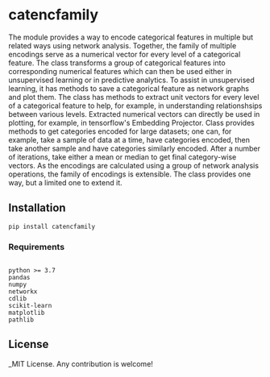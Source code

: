 # catencfamily

The module provides a way to encode categorical features in multiple but related ways using network analysis. Together, the family of multiple encodings serve as a numerical vector for every level of a categorical feature. The class transforms a group of categorical features into corresponding numerical features which can then be used either in unsupervised learning or in predictive analytics. To assist in unsupervised learning, it has methods to save a categorical feature as network graphs and plot them. The class has methods to extract unit vectors for every level of a categorical feature to help, for example, in understanding relationshsips between various levels. Extracted numerical vectors can directly be used in plotting, for example, in tensorflow's Embedding Projector. Class provides methods to get categories encoded for large datasets; one can, for example, take a sample of data at a time, have categories encoded, then take another sample and have categories similarly encoded. After a number of iterations, take either a mean or median to get final category-wise vectors. As the encodings are calculated using a group of network analysis operations, the family of encodings is extensible. The class provides one way, but a limited one to extend it.

## Installation

<code>pip install catencfamily</code>

### Requirements
<pre><code>
python >= 3.7
pandas
numpy
networkx
cdlib
scikit-learn
matplotlib
pathlib</code></pre>


## License

_MIT License. Any contribution is welcome!
